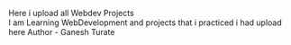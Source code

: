 Here i upload all Webdev Projects <br>
I am Learning WebDevelopment and projects that i practiced i had upload here
Author - Ganesh Turate
